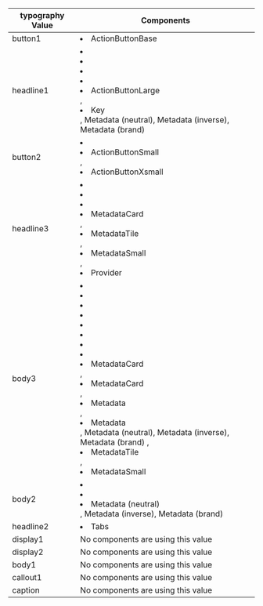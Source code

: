 typography Value | Components 
--------|-------- 
button1 | <li> ActionButtonBase </li>
headline1 | <li> <li> <li> <li> <li> ActionButtonLarge </li> </li></li>, <li>Key</li>,</li> Metadata (neutral),</li> Metadata (inverse),</li> Metadata (brand)
button2 | <li> <li> ActionButtonSmall </li> </li></li>, <li>ActionButtonXsmall</li>
headline3 | <li> <li> <li> <li> MetadataCard </li> </li></li></li></li>, <li>MetadataTile</li> </li></li></li>, <li>MetadataSmall</li> </li></li>, <li>Provider</li>
body3 | <li> <li> <li> <li> <li> <li> <li> <li> <li> MetadataCard </li> </li></li></li></li></li></li>, <li>MetadataCard</li> </li></li></li></li></li>, <li>Metadata</li> </li></li></li></li>, <li>Metadata</li>,</li> Metadata (neutral),</li> Metadata (inverse),</li> Metadata (brand) </li></li></li>, <li>MetadataTile</li> </li></li>, <li>MetadataSmall</li>
body2 | <li> <li> <li> Metadata (neutral) </li>,</li> Metadata (inverse),</li> Metadata (brand)
headline2 | <li> Tabs </li>
display1 | No components are using this value
display2 | No components are using this value
body1 | No components are using this value
callout1 | No components are using this value
caption | No components are using this value
